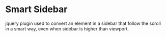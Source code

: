 Smart Sidebar
==========================

jquery plugin used to convert an element in a sidebar that follow the scroll in a smart way, even when sidebar is higher than viewport.

